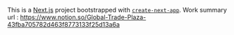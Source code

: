 This is a [Next.js](https://nextjs.org/) project bootstrapped with [`create-next-app`](https://github.com/vercel/next.js/tree/canary/packages/create-next-app).
 Work summary url : https://www.notion.so/Global-Trade-Plaza-43fba705782d463f8773133f25d13a6a
